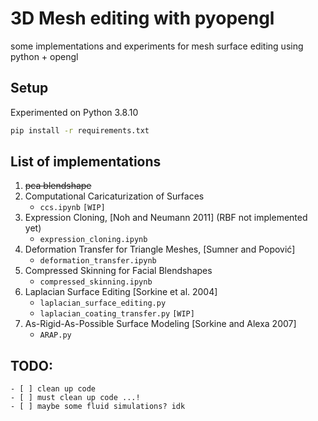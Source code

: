 # 3D Mesh editing with pyopengl
some implementations and experiments for mesh surface editing using python + opengl

## Setup
Experimented on Python 3.8.10

```bash
pip install -r requirements.txt
```

## List of implementations
1. ~~pca blendshape~~
2. Computational Caricaturization of Surfaces 
    - `ccs.ipynb` `[WIP]`
3. Expression Cloning, [Noh and Neumann 2011] (RBF not implemented yet)
    - `expression_cloning.ipynb`
4. Deformation Transfer for Triangle Meshes, [Sumner and Popović]
    - `deformation_transfer.ipynb`
5. Compressed Skinning for Facial Blendshapes
    - `compressed_skinning.ipynb`
6. Laplacian Surface Editing [Sorkine et al. 2004]
    - `laplacian_surface_editing.py`
    - `laplacian_coating_transfer.py` `[WIP]`
7. As-Rigid-As-Possible Surface Modeling [Sorkine and Alexa 2007]
    - `ARAP.py`

## TODO:
    - [ ] clean up code
    - [ ] must clean up code ...!
    - [ ] maybe some fluid simulations? idk
